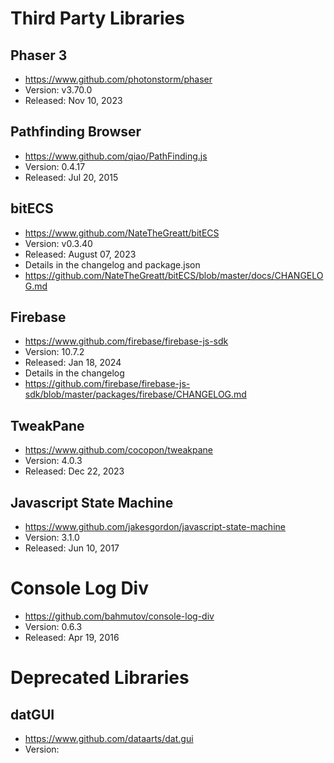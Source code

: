 # Third Party Libraries

## Phaser 3
- https://www.github.com/photonstorm/phaser
- Version: v3.70.0
- Released: Nov 10, 2023

## Pathfinding Browser
- https://www.github.com/qiao/PathFinding.js
- Version: 0.4.17
- Released: Jul 20, 2015

## bitECS
- https://www.github.com/NateTheGreatt/bitECS
- Version: v0.3.40
- Released: August 07, 2023
- Details in the changelog and package.json
- https://github.com/NateTheGreatt/bitECS/blob/master/docs/CHANGELOG.md

## Firebase
- https://www.github.com/firebase/firebase-js-sdk
- Version: 10.7.2
- Released: Jan 18, 2024
- Details in the changelog
- https://github.com/firebase/firebase-js-sdk/blob/master/packages/firebase/CHANGELOG.md

## TweakPane
- https://www.github.com/cocopon/tweakpane
- Version: 4.0.3
- Released: Dec 22, 2023

## Javascript State Machine
- https://www.github.com/jakesgordon/javascript-state-machine
- Version: 3.1.0
- Released: Jun 10, 2017

# Console Log Div
- https://github.com/bahmutov/console-log-div
- Version: 0.6.3
- Released: Apr 19, 2016

# Deprecated Libraries

## datGUI
- https://www.github.com/dataarts/dat.gui
- Version: 

